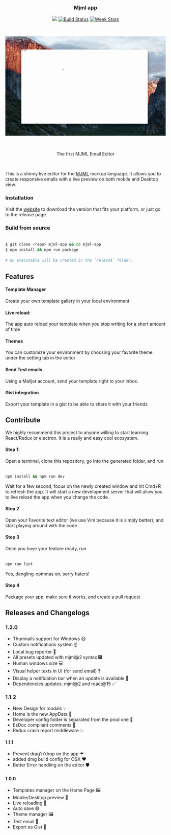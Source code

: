 <h3 align="center">
	Mjml app
</h3>

<p align="center">
  <a href="https://www.codacy.com/app/gbadi/mjml-app"><img src="https://api.codacy.com/project/badge/grade/e53df5057c4f449ca89ce162bb2d8663"/></a>
  <a href="https://travis-ci.org/mjmlio/mjml-app"><img src="http://img.shields.io/travis/mjmlio/mjml-app/master.svg?style=flat-square" alt="Build Status"></a>
  <a href="http://starveller.sigsev.io/mjmlio/mjml-app"><img src="http://starveller.sigsev.io/api/repos/mjmlio/mjml-app/badge" alt="Week Stars"></a>
</p>

<br />

<p align="center">
  <img src="mjml.gif">
</p>

<br />

<p align="center">
	The first MJML Email Editor
</p>

<br />

This is a shinny live editor for the [MJML](https://github.com/mjmlio/mjml) markup language.
It allows you to create responsive emails with a live preview on both mobile and Desktop view.

### Installation

Visit the [website](http://mjmlio.github.io/mjml-app/) to download the version that fits your platform, or just go to the release page

### Build from source

``` bash

$ git clone <repo> mjml-app && cd mjml-app
$ npm install && npm run package

# an executable will be created in the `release` folder.

```

## Features

#### Template Manager
Create your own template gallery in your local environment

#### Live reload:
The app auto reload your template when you stop writing for a short amount of time

#### Themes
You can customize your environment by choosing your favorite theme under the setting tab in the editor

#### Send Test emails
Using a Mailjet account, send your template right to your inbox.

#### Gist integration
Export your template in a gist to be able to share it with your friends

## Contribute
We highly recommend this project to anyone willing to start learning React/Redux or electron. It is a really and easy cool ecosystem.

#### Step 1:
Open a terminal, clone this repository, go into the generated folder, and run
``` bash

npm install && npm run dev

```
Wait for a few second, focus on the newly created window and hit Cmd+R to refresh the app.
It will start a new development server that will allow you to live reload the app when you change the code.

#### Step 2
Open your Favorite text editor (we use Vim because it is simply better), and start playing around with the code

#### Step 3
Once you have your feature ready, run

``` bash

npm run lint

```
Yes, dangling-commas on, sorry haters!

#### Step 4
Package your app, make sure it works, and create a pull request

## Releases and Changelogs

### 1.2.0

 - Thumnails support for Windows :laughing:
 - Custom notifications system :point_up:
 - Local bug reporter :bug:
 - All presets updated with mjml@2 syntax :fireworks:
 - Human windows size :computer:
 - Visual helper texts in UI (for send email) :question:
 - Display a notification bar when an update is available :metal:
 - Dependencies updates: mjml@2 and react@15 :white_check_mark:

### 1.1.2
 - New Design for modals 💡
 - Home is the new AppData 🍊
 - Developer config folder is separated from the prod one 💉
 - EsDoc compilant comments 📄
 - Redux crash report middleware 💥

#### 1.1.1
 - Prevent drag'n'drop on the app ☂
 - added dmg build config for OSX ❤️
 - Better Error handling on the editor 🛡

#### 1.0.0
 - Templates manager on the Home Page 🖼
 - Mobile/Desktop preview 📲
 - Live reloading 🏃
 - Auto save 😄
 - Theme manager 🖼
 - Test email 💬
 - Export as Gist 🍊
